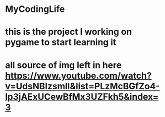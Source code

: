 # MyCodingLife
# this is the project I working on pygame to start learning it
# all source of img left in here https://www.youtube.com/watch?v=UdsNBIzsmlI&list=PLzMcBGfZo4-lp3jAExUCewBfMx3UZFkh5&index=3
